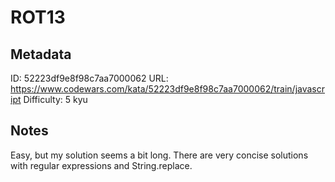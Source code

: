 # ROT13

## Metadata
ID: 52223df9e8f98c7aa7000062
URL: https://www.codewars.com/kata/52223df9e8f98c7aa7000062/train/javascript
Difficulty: 5 kyu

## Notes
Easy, but my solution seems a bit long. There are very concise solutions with regular expressions and String.replace.
